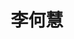 ---
bio: 
  matter.
education:
  courses:
  - course: 博士学位
    institution: 北京师范大学认知神经科学与学习国家重点实验室
    year: 2020
  - course: 硕士学位
    institution: 加州大学旧金山分校
    year: 2019
  - course: 学士学位
    institution: 华中师范大学
    year: 2014
email: "hehuili@szu.edu.cn"
first_name: Hehui
highlight_name: false
interests:
- 汉语认知神经科学
- 双语研究
- 语言学习的脑机制
last_name: Li
organizations:
- name: Shenzhen University
  url: 
role: 14级博士
social:
- icon: envelope
  icon_pack: fas
  link: mailto:hehuili@szu.edu.cn
superuser: true
title: 李何慧
user_groups:
- Alumni
weight: 141
---